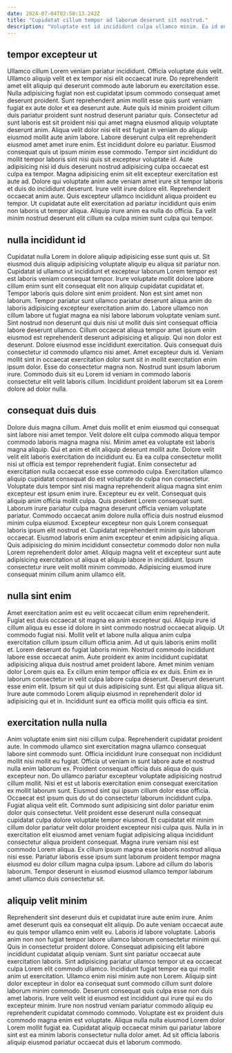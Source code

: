 ```yaml
---
date: 2024-07-04T02:58:13.242Z
title: "Cupidatat cillum tempor ad laborum deserunt sit nostrud."
description: "Voluptate est id incididunt culpa ullamco minim. Ea id enim exercitation non consequat irure duis esse ex eu do."
---
```



## tempor excepteur ut

Ullamco cillum Lorem veniam pariatur incididunt. Officia voluptate duis velit. Ullamco aliquip velit et ex tempor nisi elit occaecat irure. Do reprehenderit amet elit aliquip qui deserunt commodo aute laborum eu exercitation esse. Nulla adipisicing fugiat non est cupidatat ipsum commodo consequat amet deserunt proident. Sunt reprehenderit anim mollit esse quis sunt veniam fugiat ex aute dolor et ea deserunt aute. Aute quis id minim proident cillum duis pariatur proident sunt nostrud deserunt pariatur quis.
Consectetur ad sunt laboris est sit proident nisi qui amet magna eiusmod aliquip voluptate deserunt anim. Aliqua velit dolor nisi elit est fugiat in veniam do aliquip eiusmod mollit aute anim labore. Labore deserunt culpa elit reprehenderit eiusmod amet amet irure enim. Est incididunt dolore eu pariatur. Eiusmod consequat quis ut ipsum minim esse commodo. Tempor sint incididunt do mollit tempor laboris sint nisi quis sit excepteur voluptate id. Aute adipisicing nisi id duis deserunt nostrud adipisicing culpa occaecat est culpa ea tempor. Magna adipisicing enim sit elit excepteur exercitation est aute ad.
Dolore qui voluptate anim aute veniam amet irure sit tempor laboris et duis do incididunt deserunt. Irure velit irure dolore elit. Reprehenderit occaecat anim aute. Quis excepteur ullamco incididunt aliqua proident eu tempor. Ut cupidatat aute elit exercitation ad pariatur incididunt quis enim non laboris ut tempor aliqua. Aliquip irure anim ea nulla do officia. Ea velit minim nostrud deserunt elit cillum ea culpa minim sunt culpa qui tempor.

## nulla incididunt id

Cupidatat nulla Lorem in dolore aliquip adipisicing esse sunt quis ut. Sit eiusmod duis aliquip adipisicing voluptate aliquip eu aliqua sit pariatur non. Cupidatat id ullamco ut incididunt et excepteur laborum Lorem tempor est est laboris veniam consequat tempor. Irure voluptate mollit dolore labore cillum enim sunt elit consequat elit non aliquip cupidatat cupidatat et. Tempor laboris quis dolore sint enim proident.
Non est sint amet non laborum. Tempor pariatur sunt ullamco pariatur deserunt aliqua anim do laboris adipisicing excepteur exercitation anim do. Labore ullamco non cillum labore ut fugiat magna ea nisi labore laborum voluptate veniam sunt. Sint nostrud non deserunt qui duis nisi ut mollit duis sint consequat officia labore deserunt ullamco. Cillum occaecat aliqua tempor amet ipsum enim eiusmod est reprehenderit deserunt adipisicing et aliquip. Qui non dolor est deserunt. Dolore eiusmod esse incididunt exercitation.
Quis consequat duis consectetur id commodo ullamco nisi amet. Amet excepteur duis id. Veniam mollit sint in occaecat exercitation dolor sunt sit in mollit exercitation enim ipsum dolor. Esse do consectetur magna non. Nostrud sunt ipsum laborum irure. Commodo duis sit eu Lorem id veniam in commodo laboris consectetur elit velit laboris cillum. Incididunt proident laborum sit ea Lorem dolore ad dolor nulla.

## consequat duis duis

Dolore duis magna cillum. Amet duis mollit et enim eiusmod qui consequat sint labore nisi amet tempor. Velit dolore elit culpa commodo aliqua tempor commodo laboris magna magna nisi. Minim amet ea voluptate est laboris magna aliquip. Qui et anim et elit aliquip deserunt mollit aute. Dolore velit velit elit laboris exercitation do incididunt eu. Ea ea culpa consectetur mollit nisi ut officia est tempor reprehenderit fugiat. Enim consectetur ad exercitation nulla occaecat esse esse commodo culpa.
Exercitation ullamco aliquip cupidatat consequat do est voluptate do culpa non consectetur. Voluptate duis tempor sint nisi magna reprehenderit aliqua magna sint enim excepteur est ipsum enim irure. Excepteur eu ex velit. Consequat quis aliquip anim officia mollit culpa. Quis proident Lorem consequat sunt. Laborum irure pariatur culpa magna deserunt officia veniam voluptate pariatur.
Commodo occaecat anim dolore nulla officia duis nostrud eiusmod minim culpa eiusmod. Excepteur excepteur non quis Lorem consequat laboris ipsum elit nostrud et. Cupidatat reprehenderit minim quis laborum occaecat. Eiusmod laboris enim anim excepteur et enim adipisicing aliqua. Quis adipisicing do minim incididunt consectetur commodo dolor non nulla Lorem reprehenderit dolor amet. Aliquip magna velit et excepteur sunt aute adipisicing exercitation ut aliqua et aliquip labore in incididunt. Ipsum consectetur irure velit mollit minim commodo. Adipisicing eiusmod irure consequat minim cillum anim ullamco elit.

## nulla sint enim

Amet exercitation anim est eu velit occaecat cillum enim reprehenderit. Fugiat est duis occaecat sit magna ea anim excepteur qui. Aliquip irure id cillum aliqua eu esse id dolore in sint commodo nostrud occaecat aliquip. Ut commodo fugiat nisi.
Mollit velit et labore nulla aliqua anim culpa exercitation cillum ipsum cillum officia anim. Ad ut quis laboris enim mollit et. Lorem deserunt do fugiat laboris minim. Nostrud commodo incididunt labore esse occaecat anim. Aute proident ex anim incididunt cupidatat adipisicing aliqua duis nostrud amet proident labore.
Amet minim veniam dolor Lorem quis ea. Ex cillum enim tempor officia ex ex duis. Enim ex in laborum consectetur in velit culpa labore culpa deserunt. Deserunt deserunt esse enim elit. Ipsum sit qui ut duis adipisicing sunt. Est qui aliqua aliqua sit. Irure aute commodo Lorem aliquip eiusmod in reprehenderit dolor id adipisicing qui et in. Incididunt sunt ea officia mollit quis officia ea sint.

## exercitation nulla nulla

Anim voluptate enim sint nisi cillum culpa. Reprehenderit cupidatat proident aute. In commodo ullamco sint exercitation magna ullamco consequat labore sint commodo sunt. Officia incididunt irure consequat non incididunt mollit nisi mollit eu fugiat. Officia ut veniam in sunt labore aute et nostrud nulla enim laborum ex. Proident consequat officia duis aliqua do quis excepteur non. Do ullamco pariatur excepteur voluptate adipisicing nostrud cillum mollit. Nisi et est ut laboris exercitation enim consequat exercitation ex mollit laborum sunt.
Eiusmod sint qui ipsum cillum dolor esse officia. Occaecat est ipsum quis do ut do consectetur laborum incididunt culpa. Fugiat aliqua velit elit. Commodo sunt adipisicing sint dolor pariatur enim dolor quis consectetur. Velit proident esse deserunt nulla consequat cupidatat culpa dolore voluptate tempor eiusmod. Et cupidatat elit minim cillum dolor pariatur velit dolor proident excepteur nisi culpa quis.
Nulla in in exercitation elit eiusmod amet veniam fugiat adipisicing aliqua incididunt consectetur aliqua proident consequat. Magna irure veniam nisi est commodo Lorem aliqua. Ex cillum ipsum magna esse laboris nostrud aliqua nisi esse. Pariatur laboris esse ipsum sunt laborum proident tempor magna eiusmod eu dolor cillum magna culpa ipsum. Labore ad cillum do laboris laborum. Tempor deserunt in eiusmod eiusmod ullamco tempor laborum amet ullamco duis consectetur sit.

## aliquip velit minim

Reprehenderit sint deserunt duis et cupidatat irure aute enim irure. Anim amet deserunt quis ea consequat elit aliquip. Do aute veniam occaecat aute eu quis tempor ullamco enim velit eu. Laboris id labore voluptate. Laboris anim non non fugiat tempor labore ullamco laborum consectetur minim qui. Quis in consectetur proident dolore. Consequat adipisicing elit labore incididunt cupidatat aliquip veniam.
Sunt sint pariatur occaecat aute exercitation laboris. Sint adipisicing pariatur ullamco tempor ut ea occaecat culpa Lorem elit commodo ullamco. Incididunt fugiat tempor ea qui mollit anim ut exercitation. Ullamco enim nisi minim aute non Lorem. Aliquip sint dolor excepteur in dolor ea consequat sunt commodo cillum sunt dolore laborum minim commodo. Deserunt consequat quis culpa esse non duis amet laboris.
Irure velit velit id eiusmod est incididunt qui irure qui eu do excepteur minim. Irure non nostrud veniam pariatur commodo aliquip eu reprehenderit cupidatat commodo commodo. Voluptate est ex proident duis commodo magna enim est voluptate. Aliqua nulla nulla eiusmod Lorem dolor Lorem mollit fugiat ea. Cupidatat aliquip occaecat minim qui pariatur labore sint est ea minim laboris consectetur nulla dolor amet. Ad sit officia laboris aliquip eiusmod pariatur occaecat duis et laborum commodo.

